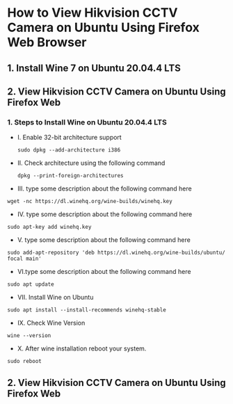 # How to View Hikvision CCTV Camera on Ubuntu Using Firefox Web Browser

## 1. Install Wine 7 on Ubuntu 20.04.4 LTS
## 2. View Hikvision CCTV Camera on Ubuntu Using Firefox Web

### 1. Steps to Install Wine on Ubuntu 20.04.4 LTS
* I. Enable 32-bit architecture support
  ```
  sudo dpkg --add-architecture i386
  ```
* II. Check architecture using the following command
  ```
  dpkg --print-foreign-architectures
  ```
* III. type some description about the following command here
```
wget -nc https://dl.winehq.org/wine-builds/winehq.key
```
* IV. type some description about the following command here
```
sudo apt-key add winehq.key
```
* V. type some description about the following command here
```
sudo add-apt-repository 'deb https://dl.winehq.org/wine-builds/ubuntu/ focal main'
```
* VI.type some description about the following command here 
```
sudo apt update
```
* VII. Install Wine on Ubuntu
```
sudo apt install --install-recommends winehq-stable
```
* IX. Check Wine Version
```
wine --version
```
* X. After wine installation reboot your system.
```
sudo reboot
```

## 2. View Hikvision CCTV Camera on Ubuntu Using Firefox Web
